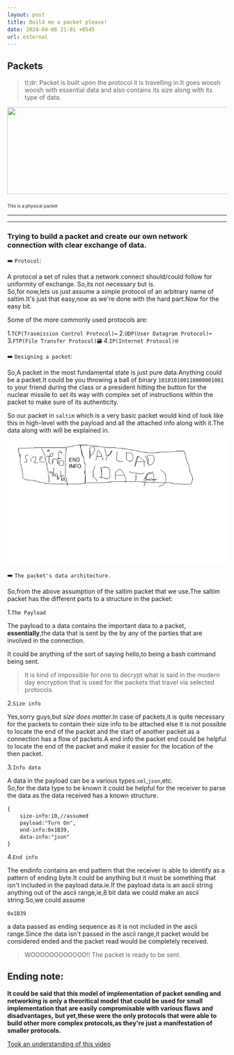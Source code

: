 ```yaml
---
layout: post
title: Build me a packet please!
date: 2024-04-06 21:01 +0545
url: external
---
```



## Packets
    
> tl;dr: Packet is built upon the protocol it is travelling in.It goes woosh woosh with essential data and also contains its size along with its type of data. 

<img style="width:700vh;height:200px;" src="https://i.redd.it/9qapun2q95o31.jpg">

<small style="font-size:10px">This is a physical packet</small>


---
---

###  Trying to build a packet and create our own network connection with clear exchange of data.


➡️ `Protocol`:

A protocol a set of rules that a network connect should/could follow for uniformity of exchange.
So,its not necessary but is.<br>So,for now,lets us just assume a simple protocol of an arbitrary name of saltim.It's just that easy,now as we're done with the hard part.Now for the easy bit.

Some of the more commonly used protocols are:

1.`TCP(Trasmission Control Protocol)↔️`
2.`UDP(User Datagram Protocol)➡️`
3.`FTP(File Transfer Protocol)🗃️`
4.`IP(Internet Protocol)🌐`

➡️ `Designing a packet`:

So,A packet in the most fundamental state is just pure data.Anything could be a packet.It could be you throwing a ball of binary `101010100110000001001` to your friend during the class or a president hitting the button for the nuclear missile to set its way with complex set of instructions within the packet to make sure of its authenticity.

So our packet in `saltim` which is a very basic packet would kind of look like this in high-level with the payload and all the attached info along with it.The data along with will be explained in.

<img src="/assets/packet_filled_of.png">

➡️ `The packet's data architecture.`

So,from the above assumption of the saltim packet that we use.The saltim packet has the different parts to a structure in the packet:

1.`The Payload` 
   
   The payload to a data contains the important data to a packet, **essentially**,the data that is sent by the by any of the parties that are involved in the connection. 

It could be anything of the sort of saying hello,to being a bash command being sent.

> It is kind of impossible for one to decrypt what is said in the modern day encryption that is used for the packets that travel via selected protocols.

2.`Size info`

Yes,sorry guys,but *size does matter*.In case of packets,it is quite necessary for the packets to contain their size info to be attached else it is not possible to locate the end of the packet and the start of another packet as a connection has a flow of packets.A end info the packet end could be helpful to locate the end of the packet and make it easier for the location of the then packet.

3.`Info data`

A data in the payload can be a various types:`xml`,`json`,etc.
<br>
So,for the data type to be known it could be helpful for the receiver to parse the data as the data received has a known structure.

    {
        size-info:10,//assumed
        payload:"Turn On",
        end-info:0x1B39, 
        data-info:"json"    
    }

4.`End info`

The endinfo contains an end pattern that the receiver is able to identify as a pattern of ending byte.It could be anything but it must be something that isn't included in the payload data.ie.If the payload data is an ascii string anything out of the ascii range,ie,8 bit data we could make an ascii string.So,we could assume

    0x1B39

a data passed as ending sequence as it is not included in the ascii range.Since the data isn't passed in the ascii range,it packet would be considered ended and the packet read would be completely received.

> WOOOOOOOOOOOO!! The packet is ready to be sent.


## Ending note:

**It could be said that this model of implementation of packet sending and networking is only a theoritical model**
**that could be used for small implementation that are easily compromisable with various flaws and disadvantages,**
**but yet,these were the only protocols that were able to build other more complex protocols,as they're just a**
**manifestation of smaller protocols.**


[Took an understanding of this video](https://www.youtube.com/watch?v=kH7P1ZX44DQ)
